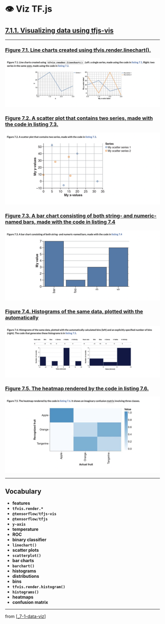 # 👁 Viz TF.js

## [**7.1.1.** Visualizing data using tfjs-vis](https://livebook.manning.com/book/deep-learning-with-javascript/chapter-7/9)

---

### [**Figure 7.1.** Line charts created using tfvis.render.linechart().](https://livebook.manning.com/book/deep-learning-with-javascript/chapter-7/ch07fig01)

<img src="../../../assets/figures/Figure_7-1.png">

### [Figure 7.2. A scatter plot that contains two series, made with the code in listing 7.3.](https://livebook.manning.com/book/deep-learning-with-javascript/chapter-7/ch07fig02)

<img src="../../../assets/figures/Figure_7-2.png">

### [**Figure 7.3.** A bar chart consisting of both string- and numeric-named bars, made with the code in listing 7.4](https://livebook.manning.com/book/deep-learning-with-javascript/chapter-7/ch07fig03)

<img src="../../../assets/figures/Figure_7-3.png">

### [**Figure 7.4.** Histograms of the same data, plotted with the automatically](https://livebook.manning.com/book/deep-learning-with-javascript/chapter-7/ch07fig04)

<img src="../../../assets/figures/Figure_7-4.png">

### [**Figure 7.5.** The heatmap rendered by the code in listing 7.6.](https://livebook.manning.com/book/deep-learning-with-javascript/chapter-7/ch07fig05)

<img src="../../../assets/figures/Figure_7-5.png">

---

## **Vocabulary**

- **features**
- **`tfvis.render.*`**
- **`@tensorflow/tfjs-vis`**
- **`@tensorflow/tfjs`**
- **`y-axis`**
- **temperature**
- **ROC**
- **binary classifier**
- **`linechart()`**
- **scatter plots**
- **`scatterplot()`**
- **bar charts**
- **`barchart()`**
- **histograms**
- **distributions**
- **bins**
- **`tfvis.render.histogram()`**
- **`histograms()`**
- **heatmaps**
- **confusion matrix**

<link rel="stylesheet" type="text/css" media="all" href="../../../assets/css/custom.css" />

---

from [[_7-1-data-viz]]

[//begin]: # "Autogenerated link references for markdown compatibility"
[_7-1-data-viz]: _7-1-data-viz.md "7.1 👁 Data Viz"
[//end]: # "Autogenerated link references"
